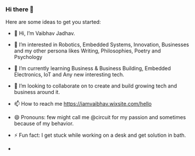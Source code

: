 ### Hi there 👋

Here are some ideas to get you started:
- 👋 Hi, I’m Vaibhav Jadhav.
- 👀 I’m interested in Robotics, Embedded Systems, Innovation, Businesses and my other persona likes Writing, Philosophies, Poetry and Psychology
- 🌱 I’m currently learning Business & Business Building, Embedded Electronics, IoT and Any new interesting tech.
- 💞️ I’m looking to collaborate on to create and build growing tech and business around it.
- 📫 How to reach me https://iamvaibhav.wixsite.com/hello


- 😄 Pronouns: few might call me @circuit for my passion and sometimes because of my behavior.
- ⚡ Fun fact: I get stuck while working on a desk and get solution in bath.
- 
<!--
**circuit-activebuildings/circuit-activebuildings** is a ✨ _special_ ✨ repository because its `README.md` (this file) appears on your GitHub profile.
-->
